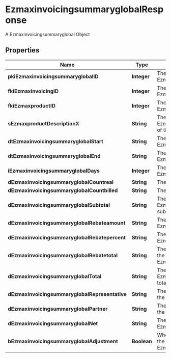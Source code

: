 

# EzmaxinvoicingsummaryglobalResponse

A Ezmaxinvoicingsummaryglobal Object

## Properties

| Name | Type | Description | Notes |
|------------ | ------------- | ------------- | -------------|
|**pkiEzmaxinvoicingsummaryglobalID** | **Integer** | The unique ID of the Ezmaxinvoicingsummaryglobal |  [optional] |
|**fkiEzmaxinvoicingID** | **Integer** | The unique ID of the Ezmaxinvoicing |  [optional] |
|**fkiEzmaxproductID** | **Integer** | The unique ID of the Ezmaxproduct |  |
|**sEzmaxproductDescriptionX** | **String** | The description of the Ezmaxproduct in the language of the requester |  |
|**dtEzmaxinvoicingsummaryglobalStart** | **String** | The start date for the Ezmaxinvoicingsummaryglobal |  |
|**dtEzmaxinvoicingsummaryglobalEnd** | **String** | The end date for the Ezmaxinvoicingsummaryglobal |  |
|**iEzmaxinvoicingsummaryglobalDays** | **Integer** | The number of days for the Ezmaxinvoicingsummaryglobal |  |
|**dEzmaxinvoicingsummaryglobalCountreal** | **String** | The The count item calculated |  |
|**dEzmaxinvoicingsummaryglobalCountbilled** | **String** | The The count item billed |  |
|**dEzmaxinvoicingsummaryglobalSubtotal** | **String** | The Ezmaxinvoicingsummaryglobal subtotal |  |
|**dEzmaxinvoicingsummaryglobalRebateamount** | **String** | The rebate amount for the Ezmaxinvoicingsummaryglobal |  |
|**dEzmaxinvoicingsummaryglobalRebatepercent** | **String** | The rebate percentage of the Ezmaxinvoicingsummaryglobal |  |
|**dEzmaxinvoicingsummaryglobalRebatetotal** | **String** | The rebate amount total for the Ezmaxinvoicingsummaryglobal |  |
|**dEzmaxinvoicingsummaryglobalTotal** | **String** | The Ezmaxinvoicingsummaryglobal total |  |
|**dEzmaxinvoicingsummaryglobalRepresentative** | **String** | The amount of commission for the representative |  [optional] |
|**dEzmaxinvoicingsummaryglobalPartner** | **String** | The amount of commission for the partner |  [optional] |
|**dEzmaxinvoicingsummaryglobalNet** | **String** | The net amount of the Ezmaxinvoicingsummaryglobal |  [optional] |
|**bEzmaxinvoicingsummaryglobalAdjustment** | **Boolean** | Whether it is adjustment for the Ezmaxinvoicingsummaryglobal |  |




